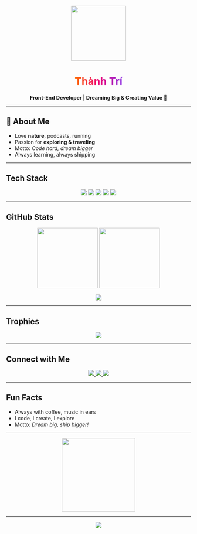 <p align="center">
  <img src="https://media.giphy.com/media/L95W4wv8nnb9K/giphy.gif" width="150"/>
</p>

<h1 align="center">
  <span style="background: linear-gradient(to right, #ff6a00, #ee0979, #8e2de2); -webkit-background-clip: text; color: transparent; font-weight: bold;">
    Thành Trí 
  </span>
</h1>

<p align="center">
  <b>Front-End Developer  | Dreaming Big & Creating Value 🌟</b>
</p>

---

## 🌟 About Me  
-  Love **nature**, podcasts,  running  
-  Passion for **exploring & traveling**   
-  Motto: *Code hard, dream bigger*  
-  Always learning, always shipping  

---

##  Tech Stack  

<p align="center">
  <img src="https://img.shields.io/badge/React-20232A?style=for-the-badge&logo=react&logoColor=61DAFB"/>
  <img src="https://img.shields.io/badge/JavaScript-323330?style=for-the-badge&logo=javascript&logoColor=F7DF1E"/>
  <img src="https://img.shields.io/badge/HTML5-E34F26?style=for-the-badge&logo=html5&logoColor=white"/>
  <img src="https://img.shields.io/badge/CSS3-1572B6?style=for-the-badge&logo=css3&logoColor=white"/>
  <img src="https://img.shields.io/badge/Git-F05032?style=for-the-badge&logo=git&logoColor=white"/>
</p>

---

## GitHub Stats  

<p align="center">
  <img src="https://github-readme-stats.vercel.app/api?username=yourusername&show_icons=true&theme=radical" height="165"/>
  <img src="https://github-readme-stats.vercel.app/api/top-langs/?username=yourusername&layout=compact&theme=radical" height="165"/>
</p>

<p align="center">
  <img src="https://streak-stats.demolab.com?user=yourusername&theme=radical&border_radius=8&date_format=j%20M%5B%20Y%5D"/>
</p>

---

## Trophies  

<p align="center">
  <img src="https://github-profile-trophy.vercel.app/?username=yourusername&theme=radical&no-frame=true&row=1&column=6"/>
</p>

---

##  Connect with Me  

<p align="center">
  <a href="https://www.linkedin.com/in/phạm-thành-trí-73ba93362/" target="_blank">
    <img src="https://img.shields.io/badge/LinkedIn-0077B5?style=flat-square&logo=linkedin&logoColor=white"/>
  </a>
  <a href="mailto:youremail@example.com" target="_blank">
    <img src="https://img.shields.io/badge/Email-D14836?style=flat-square&logo=gmail&logoColor=white"/>
  </a>
  <a href="https://github.com/yourusername" target="_blank">
    <img src="https://img.shields.io/badge/GitHub-100000?style=flat-square&logo=github&logoColor=white"/>
  </a>
</p>

---

##  Fun Facts  
-  Always with coffee,  music in ears  
-  I code, I create, I explore  
-  Motto: *Dream big, ship bigger!*  

---

<p align="center">
  <img src="https://media.giphy.com/media/3o7aD6HSmjUEbi3wta/giphy.gif" width="200"/>
</p>

---

<p align="center">
  <img src="https://komarev.com/ghpvc/?username=yourusername&label=Profile%20Views&color=ff69b4&style=flat"/>
</p>
